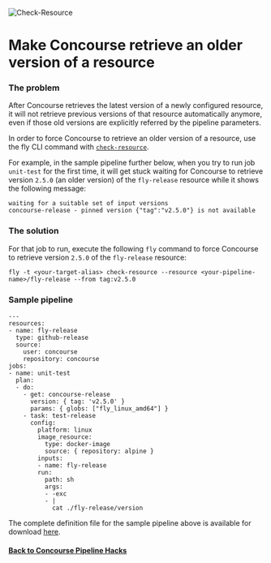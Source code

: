 ![Check-Resource](https://raw.githubusercontent.com/lsilvapvt/misc-support-files/master/docs/icons/concourse-check-resource.png)

# Make Concourse retrieve an older version of a resource

### The problem

After Concourse retrieves the latest version of a newly configured resource, it will not retrieve previous versions of that resource automatically anymore, even if those old versions are explicitly referred by the pipeline parameters.

In order to force Concourse to retrieve an older version of a resource, use the fly CLI command with [`check-resource`](https://concourse-ci.org/fly-check-resource.html).

For example, in the sample pipeline further below, when you try to run job `unit-test` for the first time, it will get stuck waiting for Concourse to retrieve version `2.5.0` (an older version) of the `fly-release` resource while it shows the following message:
```
waiting for a suitable set of input versions
concourse-release - pinned version {"tag":"v2.5.0"} is not available
```

### The solution

For that job to run, execute the following `fly` command to force Concourse to retrieve version `2.5.0` of the `fly-release` resource:
```
fly -t <your-target-alias> check-resource --resource <your-pipeline-name>/fly-release --from tag:v2.5.0
```

### Sample pipeline

```
---
resources:
- name: fly-release
  type: github-release
  source:
    user: concourse
    repository: concourse
jobs:
- name: unit-test
  plan:
  - do:
    - get: concourse-release
      version: { tag: 'v2.5.0' }
      params: { globs: ["fly_linux_amd64"] }
    - task: test-release
      config:
        platform: linux
        image_resource:
          type: docker-image
          source: { repository: alpine }
        inputs:
        - name: fly-release
        run:
          path: sh
          args:
          - -exc
          - |
            cat ./fly-release/version
```

The complete definition file for the sample pipeline above is available for download [here](pipeline.yml).


#### [Back to Concourse Pipeline Hacks](..)
